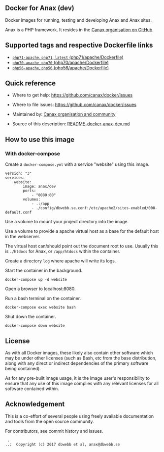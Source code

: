 Docker for Anax (dev)
-------------------

Docker images for running, testing and developing Anax and Anax sites.

Anax is a PHP framework. It resides in the [Canax organisation on GitHub](https://github.com/canax).



Supported tags and respective Dockerfile links
-------------------

* [`php71-apache`, `php71`, `latest` (php71/apache/Dockerfile)](https://github.com/canax/docker/blob/master/php71/apache/Dockerfile)
* [`php70-apache`, `php70` (php70/apache/Dockerfile)](https://github.com/canax/docker/blob/master/php70/apache/Dockerfile)
* [`php56-apache`, `php56` (php56/apache/Dockerfile)](https://github.com/canax/docker/blob/master/php56/apache/Dockerfile)



Quick reference
-------------------

* Where to get help:
    https://github.com/canax/docker/issues

* Where to file issues:
    https://github.com/canax/docker/issues

* Maintained by:
    [Canax organisation and community](https://github.com/canax/docker/issues)

* Source of this description:
    [README-docker-anax-dev.md](https://github.com/canax/docker/blob/master/README-docker-anax-dev.md)



How to use this image
-------------------



### With docker-compose

Create a `docker-compose.yml` with a service "website" using this image.

```text
version: "3"
services:
    website:
        image: anax/dev
        ports:
            - "8080:80"
        volumes:
            - .:/app
            - ./config/dbwebb.se.conf:/etc/apache2/sites-enabled/000-default.conf
```

Use a volume to mount your project directory into the image.

Use a volume to provide a apache virtual host as a base for the default host in the webserver.

The virtual host can/should point out the document root to use. Usually this is `./htdocs` for Anax, or `/app/htdocs` within the container.

Create a directory `log` where apache will write its logs.

Start the container in the background.

```text
docker-compose up -d website
```

Open a browser to localhost:8080.

Run a bash terminal on the container.

```text
docker-compose exec website bash
```

Shut down the container.

```text
docker-compose down website
```



License
-------------------

As with all Docker images, these likely also contain other software which may be under other licenses (such as Bash, etc from the base distribution, along with any direct or indirect dependencies of the primary software being contained).

As for any pre-built image usage, it is the image user's responsibility to ensure that any use of this image complies with any relevant licenses for all software contained within.



Acknowledgement
-------------------

This is a co-effort of several people using freely available documentation and tools from the open source community.

For contributors, see commit history and issues.




```
 .
..:  Copyright (c) 2017 dbwebb et al, anax@dbwebb.se
```
